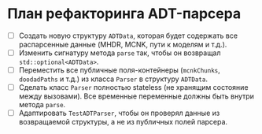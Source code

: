 # План рефакторинга ADT-парсера

- [ ] Создать новую структуру `ADTData`, которая будет содержать все распарсенные данные (MHDR, MCNK, пути к моделям и т.д.).
- [ ] Изменить сигнатуру метода `parse` так, чтобы он возвращал `std::optional<ADTData>`.
- [ ] Переместить все публичные поля-контейнеры (`mcnkChunks`, `doodadPaths` и т.д.) из класса `Parser` в структуру `ADTData`.
- [ ] Сделать класс `Parser` полностью stateless (не хранящим состояние между вызовами). Все временные переменные должны быть внутри метода `parse`.
- [ ] Адаптировать `TestADTParser`, чтобы он проверял данные из возвращаемой структуры, а не из публичных полей парсера.
